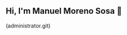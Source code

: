 ## Hi, I'm Manuel Moreno Sosa 👋
(administrator.git)

<!--
- 🙋‍♂️ A passionate Network and System Administrator from Spain
- 🌱 I am currently learning network system administration skills
- 📫 How to reach me manuelmorenososa04@gmail.com
-->
